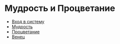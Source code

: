 # Мудрость и Процветание

- [Вход в систему](https://github.com/Alexxx180/Wisdom/blob/master/Instruction/Configuration.md)
- [Мудрость](https://github.com/Alexxx180/Wisdom/blob/master/Instruction/Wisdom/Contents.md)
- [Процветание](https://github.com/Alexxx180/Wisdom/blob/master/Instruction/Prosperity/Contents.md)
- [Венец](https://github.com/Alexxx180/Wisdom/edit/master/Instruction/Wreath/Contents.md)
